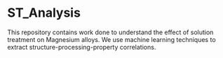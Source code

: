 # ST_Analysis
This repository contains work done to understand the effect of solution treatment on Magnesium alloys. We use machine learning techniques to extract structure-processing-property correlations.
